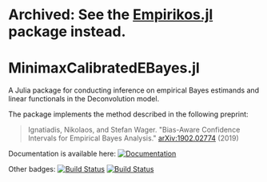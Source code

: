 # Archived: **See the [Empirikos.jl](https://github.com/nignatiadis/Empirikos.jl) package instead.**


# MinimaxCalibratedEBayes.jl



A Julia package for conducting inference on empirical Bayes estimands and linear functionals in
the Deconvolution model.

The package implements the method described in the following preprint:

  >Ignatiadis, Nikolaos, and Stefan Wager. "Bias-Aware Confidence Intervals for Empirical Bayes Analysis." [arXiv:1902.02774](https://arxiv.org/abs/1902.02774) (2019)

Documentation is available here:  [![Documentation](https://img.shields.io/badge/docs-dev-blue.svg)](https://nignatiadis.github.io/MinimaxCalibratedEBayes.jl/dev)

Other badges: [![Build Status](https://travis-ci.com/nignatiadis/MinimaxCalibratedEBayes.jl.svg?branch=master)](https://travis-ci.com/nignatiadis/MinimaxCalibratedEBayes.jl)
[![Build Status](https://ci.appveyor.com/api/projects/status/github/nignatiadis/MinimaxCalibratedEBayes.jl?svg=true)](https://ci.appveyor.com/project/nignatiadis/MinimaxCalibratedEBayes-jl)

